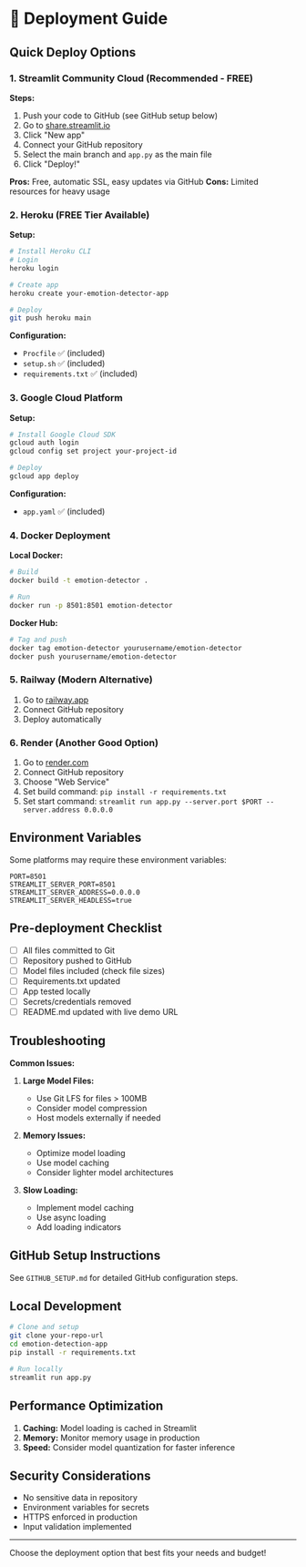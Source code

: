 # 🚀 Deployment Guide

## Quick Deploy Options

### 1. Streamlit Community Cloud (Recommended - FREE)

**Steps:**
1. Push your code to GitHub (see GitHub setup below)
2. Go to [share.streamlit.io](https://share.streamlit.io)
3. Click "New app"
4. Connect your GitHub repository
5. Select the main branch and `app.py` as the main file
6. Click "Deploy!"

**Pros:** Free, automatic SSL, easy updates via GitHub
**Cons:** Limited resources for heavy usage

### 2. Heroku (FREE Tier Available)

**Setup:**
```bash
# Install Heroku CLI
# Login
heroku login

# Create app
heroku create your-emotion-detector-app

# Deploy
git push heroku main
```

**Configuration:** 
- `Procfile` ✅ (included)
- `setup.sh` ✅ (included)
- `requirements.txt` ✅ (included)

### 3. Google Cloud Platform

**Setup:**
```bash
# Install Google Cloud SDK
gcloud auth login
gcloud config set project your-project-id

# Deploy
gcloud app deploy
```

**Configuration:**
- `app.yaml` ✅ (included)

### 4. Docker Deployment

**Local Docker:**
```bash
# Build
docker build -t emotion-detector .

# Run
docker run -p 8501:8501 emotion-detector
```

**Docker Hub:**
```bash
# Tag and push
docker tag emotion-detector yourusername/emotion-detector
docker push yourusername/emotion-detector
```

### 5. Railway (Modern Alternative)

1. Go to [railway.app](https://railway.app)
2. Connect GitHub repository
3. Deploy automatically

### 6. Render (Another Good Option)

1. Go to [render.com](https://render.com)
2. Connect GitHub repository
3. Choose "Web Service"
4. Set build command: `pip install -r requirements.txt`
5. Set start command: `streamlit run app.py --server.port $PORT --server.address 0.0.0.0`

## Environment Variables

Some platforms may require these environment variables:

```
PORT=8501
STREAMLIT_SERVER_PORT=8501
STREAMLIT_SERVER_ADDRESS=0.0.0.0
STREAMLIT_SERVER_HEADLESS=true
```

## Pre-deployment Checklist

- [ ] All files committed to Git
- [ ] Repository pushed to GitHub
- [ ] Model files included (check file sizes)
- [ ] Requirements.txt updated
- [ ] App tested locally
- [ ] Secrets/credentials removed
- [ ] README.md updated with live demo URL

## Troubleshooting

**Common Issues:**

1. **Large Model Files:** 
   - Use Git LFS for files > 100MB
   - Consider model compression
   - Host models externally if needed

2. **Memory Issues:**
   - Optimize model loading
   - Use model caching
   - Consider lighter model architectures

3. **Slow Loading:**
   - Implement model caching
   - Use async loading
   - Add loading indicators

## GitHub Setup Instructions

See `GITHUB_SETUP.md` for detailed GitHub configuration steps.

## Local Development

```bash
# Clone and setup
git clone your-repo-url
cd emotion-detection-app
pip install -r requirements.txt

# Run locally
streamlit run app.py
```

## Performance Optimization

1. **Caching:** Model loading is cached in Streamlit
2. **Memory:** Monitor memory usage in production
3. **Speed:** Consider model quantization for faster inference

## Security Considerations

- No sensitive data in repository
- Environment variables for secrets
- HTTPS enforced in production
- Input validation implemented

---

Choose the deployment option that best fits your needs and budget!
